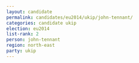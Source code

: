 ```yaml
---
layout: candidate
permalink: candidates/eu2014/ukip/john-tennant/
categories: candidate ukip
election: eu2014
list-rank: 2
person: john-tennant
region: north-east
party: ukip
---
```

